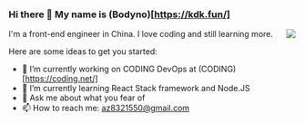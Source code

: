 ### Hi there 👋 My name is (Bodyno)[https://kdk.fun/]

<img align="right" src="https://github-readme-stats.vercel.app/api?username=bodyno&show_icons=true&hide_border=true&theme=vue-dark" />

I'm a front-end engineer in China. I love coding and still learning more.

Here are some ideas to get you started:

- 🔭 I’m currently working on CODING DevOps at (CODING)[https://coding.net/]
- 🌱 I’m currently learning React Stack framework and Node.JS
- 💬 Ask me about what you fear of
- 📫 How to reach me: az8321550@gmail.com
